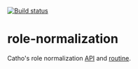 [![Build status](https://badge.buildkite.com/210cd6f4112e09a5b11983e13d6d55c30bd31fa35ebb145514.svg)](https://buildkite.com/aips-americas/catho-role-normalization)

# role-normalization

Catho's role normalization [API](role_normalization/api) and [routine](role_normalization/routine).

